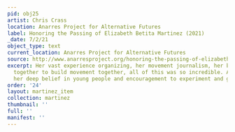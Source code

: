 ```yaml
---
pid: obj25
artist: Chris Crass
location: Anarres Project for Alternative Futures
label: Honoring the Passing of Elizabeth Betita Martinez (2021)
_date: 7/2/21
object_type: text
current_location: Anarres Project for Alternative Futures
source: http://www.anarresproject.org/honoring-the-passing-of-elizabeth-betita-martinez-2021/
excerpt: Her vast experience organizing, her movement journalism, her bringing people
  together to build movement together, all of this was so incredible. And it was also
  her deep belief in young people and encouragement to experiment and grow.
order: '24'
layout: martinez_item
collection: martinez
thumbnail: ''
full: ''
manifest: ''
---
```

